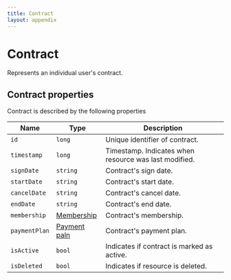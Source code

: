 ```yaml
---
title: Contract
layout: appendix
---
```


# Contract

Represents an individual user's contract.


## Contract properties

Contract is described by the following properties


Name            | Type      					| Description
----------------|-------------------------------|----------------------
`id`            |`long`     					| Unique identifier of contract.
`timestamp`    	|`long`     					| Timestamp. Indicates when resource was last modified.
`signDate`    	|`string`   					| Contract's sign date.
`startDate`    	|`string`   					| Contract's start date.
`cancelDate`    |`string`   					| Contract's cancel date.
`endDate`   	|`string`   					| Contract's end date.
`membership`   	|[Membership][Membership]   	| Contract's membership.
`paymentPlan`   |[Payment paln][PaymentPlan]   	| Contract's payment plan.
`isActive`     	|`bool`     					| Indicates if contract is marked as active.
`isDeleted`     |`bool`                         | Indicates if resource is deleted.



[Membership]: /api/memberships/memberships#properties
[PaymentPlan]: /api/memberships/paymentplans#properties